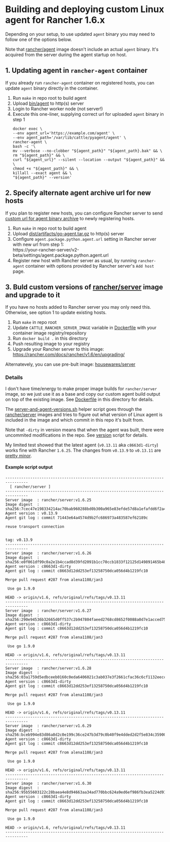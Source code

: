 # Building and deploying custom Linux agent for Rancher 1.6.x

Depending on your setup, to use updated `agent` binary you may need to follow one of the options below.

Note that [rancher/agent](https://hub.docker.com/r/rancher/agent) image doesn't include an actual `agent` binary. It's acquired from the server during the agent startup on host.

## 1. Updating agent in `rancher-agent` container

If you already run `rancher-agent` container on registered hosts, you can update `agent` binary directly in the container.

1. Run `make` in repo root to build agent
2. Upload [bin/agent](/bin/agent) to http(s) server
3. Login to Rancher worker node (not server!)
4. Execute this one-liner, supplying correct url for uploaded `agent` binary in step 1
    ```shell
    docker exec \
    --env agent_url='https://example.com/agent' \
    --env agent_path='/var/lib/cattle/pyagent/agent' \
    rancher-agent \
    bash -c '\
    mv --verbose --no-clobber "${agent_path}" "${agent_path}.bak" && \
    rm "${agent_path}" && \
    curl "${agent_url}" --silent --location --output "${agent_path}" && \
    chmod +x "${agent_path}" && \
    killall --exact agent && \
    "${agent_path}" --version'
    ```

## 2. Specify alternate agent archive url for new hosts

If you plan to register new hosts, you can configure Rancher server to send [custom url for agent binary archive](https://forums.rancher.com/t/docs-on-how-to-build-a-debug-rancher-rancher-agent/6351) to newly registering hosts.

1. Run `make` in repo root to build agent
2. Upload [dist/artifacts/go-agent.tar.gz](/dist/artifacts/go-agent.tar.gz) to http(s) server
3. Configure `agent.package.python.agent.url` setting in Rancher server with new url from step 1:  
   https://your-rancher-server/v2-beta/settings/agent.package.python.agent.url
4. Register new host with Rancher server as usual, by running `rancher-agent` container with options provided by Rancher server's `Add host` page.

## 3. Buld custom versions of [rancher/server](https://hub.docker.com/r/rancher/server) image and upgrade to it

If you have no hosts added to Rancher server you may only need this. Otherwise, see option 1 to update existing hosts.

1. Run `make` in repo root
2. Update `CATTLE_RANCHER_SERVER_IMAGE` variable in [Dockerfile](Dockerfile) with your container image registry/repository
3. Run `docker build .` in this directory
4. Push resulting image to your registry
5. Upgrade your Rancher server to this image: https://rancher.com/docs/rancher/v1.6/en/upgrading/

Alternatevely, you can use pre-bult image: [housewares/server](https://hub.docker.com/r/housewares/server)

### Details

I don't have time/energy to make proper image builds for `rancher/server` image, so we just use it as a base and copy our custom agent build output on top of the existing image. See [Dockerfile](Dockerfile) in this directory for details.

The [server-and-agent-versions.sh](server-and-agent-versions.sh) helper script goes through the [rancher/server](https://hub.docker.com/r/rancher/server) images and tries to figure out what version of Linux agent is included in the image and which commit in this repo it's built from.

Note that `-dirty` in version means that when the agent was built, there were uncommited modifications in the repo. See [version](/scripts/version) script for details.

My limited test showed that the latest agent (`v0.13.11` aka `c8663d1-dirty`) works fine with Rancher `1.6.25`. The changes from `v0.13.9` to `v0.13.11` are [pretty minor](https://github.com/rancher/agent/compare/v0.13.9...v0.13.11).

#### Example script output

```none
--------------------------------------------------------------------------------
  [ rancher/server ]
--------------------------------------------------------------------------------
Server image  : rancher/server:v1.6.25
Image digest  : sha256:7cec47e198334214ac70bab960288bd0b300a965e83efde57d8a1efafdd6f2a4
Agent version : v0.13.9
Agent git log : commit 71443e64a4574d9b2fc686973a483587ef62189c

reuse transport connection


tag: v0.13.9
--------------------------------------------------------------------------------
Server image  : rancher/server:v1.6.26
Image digest  : sha256:e0f061df99c0a2e1b4ccad8d39fd2091b1cc70ccb1833f12125d149891465b40
Agent version : c8663d1-dirty
Agent git log : commit c8663d12dd253ef13258750dca056d4b1219fc10

Merge pull request #287 from alena1108/jan3

 Use go 1.9.0

HEAD -> origin/v1.6, refs/original/refs/tags/v0.13.11
--------------------------------------------------------------------------------
Server image  : rancher/server:v1.6.27
Image digest  : sha256:290e94536b32665d0ff537c2b947804faeed2768cd8652f0088a0d7e1acced75
Agent version : c8663d1-dirty
Agent git log : commit c8663d12dd253ef13258750dca056d4b1219fc10

Merge pull request #287 from alena1108/jan3

 Use go 1.9.0

HEAD -> origin/v1.6, refs/original/refs/tags/v0.13.11
--------------------------------------------------------------------------------
Server image  : rancher/server:v1.6.28
Image digest  : sha256:03a1759d5edbceeb0160c0eda6406021c3ab037e3f2661cfac36c6cf1132eecc
Agent version : c8663d1-dirty
Agent git log : commit c8663d12dd253ef13258750dca056d4b1219fc10

Merge pull request #287 from alena1108/jan3

 Use go 1.9.0

HEAD -> origin/v1.6, refs/original/refs/tags/v0.13.11
--------------------------------------------------------------------------------
Server image  : rancher/server:v1.6.29
Image digest  : sha256:bceb994e83d86a8d2c0e199c36ce247b3d79c0b40f9e4dded2d2f5e834c35900
Agent version : c8663d1-dirty
Agent git log : commit c8663d12dd253ef13258750dca056d4b1219fc10

Merge pull request #287 from alena1108/jan3

 Use go 1.9.0

HEAD -> origin/v1.6, refs/original/refs/tags/v0.13.11
--------------------------------------------------------------------------------
Server image  : rancher/server:v1.6.30
Image digest  : sha256:95b55603122c28baea4e8d94663aa34ad770bbc624a9ed6ef986fb3ea5224d91
Agent version : c8663d1-dirty
Agent git log : commit c8663d12dd253ef13258750dca056d4b1219fc10

Merge pull request #287 from alena1108/jan3

 Use go 1.9.0

HEAD -> origin/v1.6, refs/original/refs/tags/v0.13.11
--------------------------------------------------------------------------------
```
